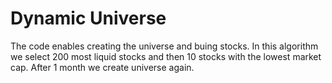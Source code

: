 # Dynamic Universe
The code enables creating the universe and buing stocks. In this algorithm we select 200 most liquid stocks and then 10 stocks with the lowest market cap. After 1 month we create universe again.
